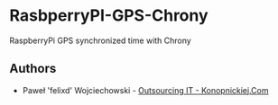 # RasbperryPI-GPS-Chrony

RaspberryPi GPS synchronized time with Chrony

## Authors

* Paweł 'felixd' Wojciechowski - [Outsourcing IT - Konopnickiej.Com](https://konopnickiej.com)
